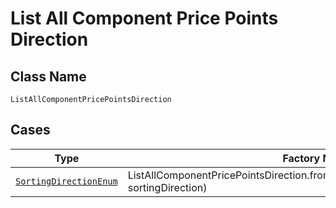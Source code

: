 
# List All Component Price Points Direction

## Class Name

`ListAllComponentPricePointsDirection`

## Cases

| Type | Factory Method |
|  --- | --- |
| [`SortingDirectionEnum`](../../../doc/models/sorting-direction-enum.md) | ListAllComponentPricePointsDirection.fromSortingDirection(SortingDirectionEnum sortingDirection) |

